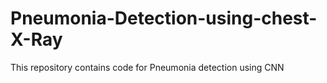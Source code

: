 # Pneumonia-Detection-using-chest-X-Ray
This repository contains code for Pneumonia detection using CNN
